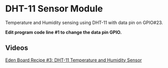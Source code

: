 # DHT-11 Sensor Module

Temperature and Humidity sensing using DHT-11 with data pin on GPIO#23. 

**Edit program code line #1 to change the data pin GPIO.**

## Videos

<a href="https://www.youtube.com/watch?v=Q0KtT9Lo6Ro" target="_blank">Eden Board Recipe #3: DHT-11 Temperature and Humidity Sensor</a>



